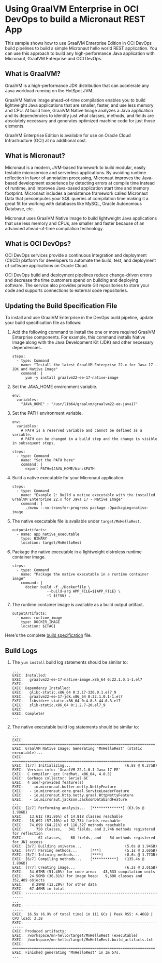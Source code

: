 # Using GraalVM Enterprise in OCI DevOps to build a Micronaut REST App

This sample shows how to use GraalVM Enterprise Edition in OCI DevOps build pipelines to build a simple Micronaut hello world REST application. You can use this approach to build any high-performance Java application with Micronaut, GraalVM Enterprise and OCI DevOps.

## What is GraalVM?

GraalVM is a high-performance JDK distribution that can accelerate any Java workload running on the HotSpot JVM.

GraalVM Native Image ahead-of-time compilation enables you to build lightweight Java applications that are smaller, faster, and use less memory and CPU. At build time, GraalVM Native Image analyzes a Java application and its dependencies to identify just what classes, methods, and fields are absolutely necessary and generates optimized machine code for just those elements.

GraalVM Enterprise Edition is available for use on Oracle Cloud Infrastructure (OCI) at no additional cost.

## What is Micronaut?

Micronaut is a modern, JVM-based framework to build modular, easily testable microservice and serverless applications. By avoiding runtime reflection in favor of annotation processing, Micronaut improves the Java-based development experience by detecting errors at compile time instead of runtime, and improves Java-based application start time and memory footprint. Micronaut includes a persistence framework called Micronaut Data that precomputes your SQL queries at compilation time making it a great fit for working with databases like MySQL, Oracle Autonomous Database, etc.

Micronaut uses GraalVM Native Image to build lightweight Java applications that use less memory and CPUs, are smaller and faster because of an advanced ahead-of-time compilation technology.

## What is OCI DevOps?

OCI DevOps services provide a continuous integration and deployment (CI/CD) platform for developers to automate the build, test, and deployment of software applications on Oracle Cloud.

OCI DevOps build and deployment pipelines reduce change-driven errors and decrease the time customers spend on building and deploying software. The service also provides private Git repositories to store your code and supports connections to external code repositories. 


## Updating the Build Specification File

To install and use GraalVM Enterprise in the DevOps build pipeline, update your build specification file as follows:

1. Add the following command to install the one or more required GraalVM Enterprise components. For example, this command installs Native Image along with the Java Development Kit (JDK) and other necessary dependencies.

    ```shell
    steps:
      - type: Command
        name: "Install the latest GraalVM Enterprise 22.x for Java 17 - JDK and Native Image"
        command: |
          yum -y install graalvm22-ee-17-native-image
    ```

2. Set the JAVA_HOME environment variable.

    ```shell
    env:
      variables:
        "JAVA_HOME" : "/usr/lib64/graalvm/graalvm22-ee-java17"
    ```

3. Set the PATH environment variable.

    ```shell
    env:
      variables:
        # PATH is a reserved variable and cannot be defined as a variable.
        # PATH can be changed in a build step and the change is visible in subsequent steps.
    
    steps:
      - type: Command
        name: "Set the PATH here"
        command: |
          export PATH=$JAVA_HOME/bin:$PATH
    ```

4. Build a native executable for your Micronaut application.

    ```shell
    steps:
      - type: Command
        name: "Example 2: Build a native executable with the installed GraalVM Enterprise 22.x for Java 17 - Native Image"
        command: |
          ./mvnw --no-transfer-progress package -Dpackaging=native-image
    ```

5. The native executable file is available under `target/MnHelloRest`.

    ```shell
    outputArtifacts:
      - name: app_native_executable
        type: BINARY
        location: target/MnHelloRest
    ```

6. Package the native executable in a lightweight distroless runtime container image.

    ```shell
    steps:
      - type: Command
        name: "Package the native executable in a runtime container image"
        command: |
          docker build -f ./Dockerfile \
                    --build-arg APP_FILE=${APP_FILE} \
                    -t ${TAG} .
    ```

7. The runtime container image is available as a build output artifact.

    ```shell
    outputArtifacts:
      - name: runtime_image
        type: DOCKER_IMAGE
        location: ${TAG}
    ```

Here's the complete [build specification](build_spec.yaml) file.


## Build Logs

1. The `yum install` build log statements should be similar to:

    ```shell
    ...
    EXEC: Installed:   
    EXEC:   graalvm22-ee-17-native-image.x86_64 0:22.1.0.1-1.el7                             
    EXEC:    
    EXEC: Dependency Installed:   
    EXEC:   glibc-static.x86_64 0:2.17-326.0.1.el7_9                                         
    EXEC:   graalvm22-ee-17-jdk.x86_64 0:22.1.0.1-1.el7                                      
    EXEC:   libstdc++-static.x86_64 0:4.8.5-44.0.3.el7                                       
    EXEC:   zlib-static.x86_64 0:1.2.7-20.el7_9                                              
    EXEC:    
    EXEC: Complete!
    ...
    ```

2. The native executable build log statements should be similar to:

    ```shell
    ...
    EXEC: ==================================================================
    EXEC: GraalVM Native Image: Generating 'MnHelloRest' (static executable)...
    EXEC: ==================================================================
    EXEC: [1/7] Initializing...                         (6.8s @ 0.27GB)   
    EXEC:  Version info: 'GraalVM 22.1.0.1 Java 17 EE'   
    EXEC:  C compiler: gcc (redhat, x86_64, 4.8.5)   
    EXEC:  Garbage collector: Serial GC   
    EXEC:  4 user-provided feature(s)   
    EXEC:   - io.micronaut.buffer.netty.NettyFeature   
    EXEC:   - io.micronaut.core.graal.ServiceLoaderFeature   
    EXEC:   - io.micronaut.http.netty.graal.HttpNettyFeature   
    EXEC:   - io.micronaut.jackson.JacksonDatabindFeature   
    ...
    EXEC: [2/7] Performing analysis...  [**************] (63.9s @ 1.98GB)   
    EXEC:   13,612 (91.86%) of 14,818 classes reachable   
    EXEC:   18,692 (57.10%) of 32,734 fields reachable   
    EXEC:   74,699 (64.21%) of 116,327 methods reachable   
    EXEC:      750 classes,   341 fields, and 2,746 methods registered for reflection   
    EXEC:       62 classes,    68 fields, and    54 methods registered for JNI access   
    EXEC: [3/7] Building universe...                    (5.0s @ 1.94GB)   
    EXEC: [4/7] Parsing methods...      [***]           (5.1s @ 2.60GB)   
    EXEC: [5/7] Inlining methods...     [****]          (8.6s @ 1.77GB)   
    EXEC: [6/7] Compiling methods...    [***********]   (135.4s @ 1.80GB)   
    EXEC: [7/7] Creating image...                       (6.2s @ 2.01GB)   
    EXEC:   34.67MB (51.40%) for code area:   43,533 compilation units   
    EXEC:   24.50MB (36.31%) for image heap:   9,698 classes and 352,409 objects   
    EXEC:    8.29MB (12.29%) for other data   
    EXEC:   67.46MB in total   
    EXEC: ------------------------------------------------------------------
    ...
    EXEC: ------------------------------------------------------------------
    EXEC:  16.5s (6.9% of total time) in 111 GCs | Peak RSS: 4.46GB | CPU load: 3.38   
    EXEC: ------------------------------------------------------------------
    EXEC: Produced artifacts:   
    EXEC:  /workspace/mn-hello/target/MnHelloRest (executable)   
    EXEC:  /workspace/mn-hello/target/MnHelloRest.build_artifacts.txt   
    EXEC: ==================================================================
    EXEC: Finished generating 'MnHelloRest' in 3m 57s.   
    ...
    ```
